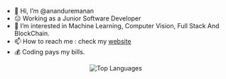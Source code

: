 <!-- ![Javascript wallpaper by wallpaper access](https://raw.githubusercontent.com/ananduremanan/Demo/demo_files/4635758.jpg) -->

- 👋 Hi, I’m @ananduremanan
- 😑 Working as a Junior Software Developer 
- 👀 I’m interested in Machine Learning, Computer Vision, Full Stack And BlockChain.
- 📫 How to reach me : check my [website](https://imanandhuremanan.vercel.app/)
- 💰 Coding pays my bills.
<!-- - 👨‍💻 LeetCode : https://leetcode.com/Anandhu_Remanan/ -->

<div style="display: flex;  justify-content: center">
<!--   <img src="https://github-readme-stats.vercel.app/api?username=ananduremanan&bg_color=0D1117&title_color=ffffff&text_color=ffffff" alt="GitHub Stats" /> -->
  <img src="https://github-readme-stats.vercel.app/api/top-langs/?username=ananduremanan&hide_progress=true&bg_color=gray&title_color=ffffff&text_color=ffffff" alt="Top Languages" />
</div>

<!---
ananduremanan/ananduremanan is a ✨ special ✨ repository because its `README.md` (this file) appears on your GitHub profile.
You can click the Preview link to take a look at your changes.
--->
